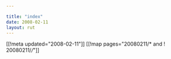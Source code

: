 ```yaml
---

title: "index"
date: 2008-02-11
layout: rut
---
```


[[!meta updated="2008-02-11"]]
[[!map pages="20080211/* and ! 20080211/*/*"]]
